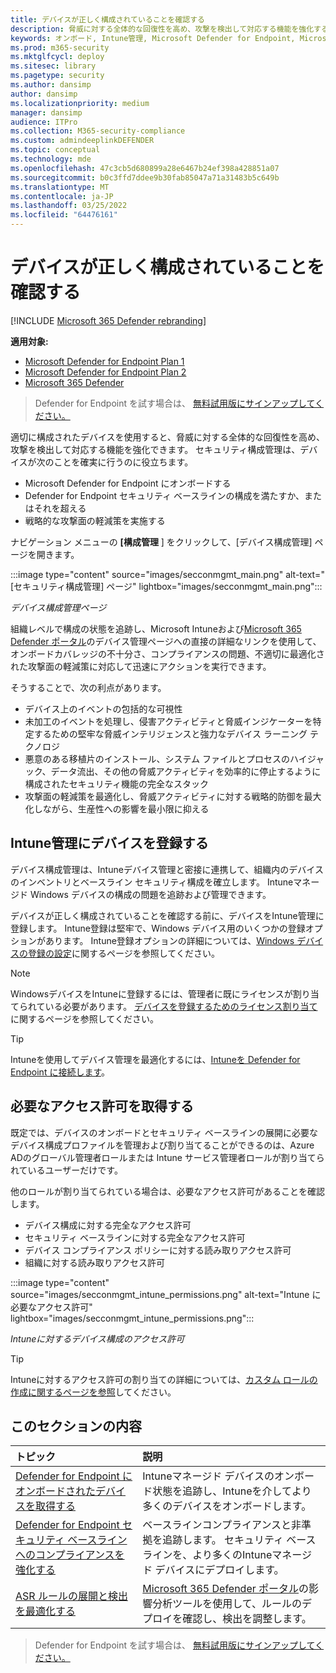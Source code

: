 ```yaml
---
title: デバイスが正しく構成されていることを確認する
description: 脅威に対する全体的な回復性を高め、攻撃を検出して対応する機能を強化するようにデバイスを適切に構成します。
keywords: オンボード, Intune管理, Microsoft Defender for Endpoint, Microsoft Defender, Windows Defender, 攻撃面の削減, ASR, セキュリティ ベースライン
ms.prod: m365-security
ms.mktglfcycl: deploy
ms.sitesec: library
ms.pagetype: security
ms.author: dansimp
author: dansimp
ms.localizationpriority: medium
manager: dansimp
audience: ITPro
ms.collection: M365-security-compliance
ms.custom: admindeeplinkDEFENDER
ms.topic: conceptual
ms.technology: mde
ms.openlocfilehash: 47c3cb5d680899a28e6467b24ef398a428851a07
ms.sourcegitcommit: b0c3ffd7ddee9b30fab85047a71a31483b5c649b
ms.translationtype: MT
ms.contentlocale: ja-JP
ms.lasthandoff: 03/25/2022
ms.locfileid: "64476161"
---
```

# <a name="ensure-your-devices-are-configured-properly"></a>デバイスが正しく構成されていることを確認する

[!INCLUDE [Microsoft 365 Defender rebranding](../../includes/microsoft-defender.md)]

**適用対象:**
- [Microsoft Defender for Endpoint Plan 1](https://go.microsoft.com/fwlink/p/?linkid=2154037)
- [Microsoft Defender for Endpoint Plan 2](https://go.microsoft.com/fwlink/p/?linkid=2154037)
- [Microsoft 365 Defender](https://go.microsoft.com/fwlink/?linkid=2118804)

> Defender for Endpoint を試す場合は、 [無料試用版にサインアップしてください。](https://signup.microsoft.com/create-account/signup?products=7f379fee-c4f9-4278-b0a1-e4c8c2fcdf7e&ru=https://aka.ms/MDEp2OpenTrial?ocid=docs-wdatp-onboardconfigure-abovefoldlink)

適切に構成されたデバイスを使用すると、脅威に対する全体的な回復性を高め、攻撃を検出して対応する機能を強化できます。 セキュリティ構成管理は、デバイスが次のことを確実に行うのに役立ちます。

- Microsoft Defender for Endpoint にオンボードする
- Defender for Endpoint セキュリティ ベースラインの構成を満たすか、またはそれを超える
- 戦略的な攻撃面の軽減策を実施する

ナビゲーション メニューの **[構成管理** ] をクリックして、[デバイス構成管理] ページを開きます。

:::image type="content" source="images/secconmgmt_main.png" alt-text="[セキュリティ構成管理] ページ" lightbox="images/secconmgmt_main.png":::

*デバイス構成管理ページ*

組織レベルで構成の状態を追跡し、Microsoft Intuneおよび<a href="https://go.microsoft.com/fwlink/p/?linkid=2077139" target="_blank">Microsoft 365 Defender ポータル</a>のデバイス管理ページへの直接の詳細なリンクを使用して、オンボードカバレッジの不十分さ、コンプライアンスの問題、不適切に最適化された攻撃面の軽減策に対応して迅速にアクションを実行できます。

そうすることで、次の利点があります。

- デバイス上のイベントの包括的な可視性
- 未加工のイベントを処理し、侵害アクティビティと脅威インジケーターを特定するための堅牢な脅威インテリジェンスと強力なデバイス ラーニング テクノロジ
- 悪意のある移植片のインストール、システム ファイルとプロセスのハイジャック、データ流出、その他の脅威アクティビティを効率的に停止するように構成されたセキュリティ機能の完全なスタック
- 攻撃面の軽減策を最適化し、脅威アクティビティに対する戦略的防御を最大化しながら、生産性への影響を最小限に抑える

## <a name="enroll-devices-to-intune-management"></a>Intune管理にデバイスを登録する

デバイス構成管理は、Intuneデバイス管理と密接に連携して、組織内のデバイスのインベントリとベースライン セキュリティ構成を確立します。 Intuneマネージド Windows デバイスの構成の問題を追跡および管理できます。

デバイスが正しく構成されていることを確認する前に、デバイスをIntune管理に登録します。 Intune登録は堅牢で、Windows デバイス用のいくつかの登録オプションがあります。 Intune登録オプションの詳細については、[Windows デバイスの登録の設定](/intune/windows-enroll)に関するページを参照してください。

> [!NOTE]
> WindowsデバイスをIntuneに登録するには、管理者に既にライセンスが割り当てられている必要があります。 [デバイスを登録するためのライセンス割り当て](/intune/licenses-assign)に関するページを参照してください。

> [!TIP]
> Intuneを使用してデバイス管理を最適化するには、[Intuneを Defender for Endpoint に接続します](/intune/advanced-threat-protection#enable-windows-defender-atp-in-intune)。

## <a name="obtain-required-permissions"></a>必要なアクセス許可を取得する

既定では、デバイスのオンボードとセキュリティ ベースラインの展開に必要なデバイス構成プロファイルを管理および割り当てることができるのは、Azure ADのグローバル管理者ロールまたは Intune サービス管理者ロールが割り当てられているユーザーだけです。

他のロールが割り当てられている場合は、必要なアクセス許可があることを確認します。

- デバイス構成に対する完全なアクセス許可
- セキュリティ ベースラインに対する完全なアクセス許可
- デバイス コンプライアンス ポリシーに対する読み取りアクセス許可
- 組織に対する読み取りアクセス許可

:::image type="content" source="images/secconmgmt_intune_permissions.png" alt-text="Intune に必要なアクセス許可" lightbox="images/secconmgmt_intune_permissions.png":::

*Intuneに対するデバイス構成のアクセス許可*

> [!TIP]
> Intuneに対するアクセス許可の割り当ての詳細については、[カスタム ロールの作成に関するページを参照](/intune/create-custom-role#to-create-a-custom-role)してください。

## <a name="in-this-section"></a>このセクションの内容

トピック|説明
:---|:---
[Defender for Endpoint にオンボードされたデバイスを取得する](configure-machines-onboarding.md)|Intuneマネージド デバイスのオンボード状態を追跡し、Intuneを介してより多くのデバイスをオンボードします。 
[Defender for Endpoint セキュリティ ベースラインへのコンプライアンスを強化する](configure-machines-security-baseline.md)|ベースラインコンプライアンスと非準拠を追跡します。 セキュリティ ベースラインを、より多くのIntuneマネージド デバイスにデプロイします。
[ASR ルールの展開と検出を最適化する](configure-machines-asr.md)|<a href="https://go.microsoft.com/fwlink/p/?linkid=2077139" target="_blank">Microsoft 365 Defender ポータル</a>の影響分析ツールを使用して、ルールのデプロイを確認し、検出を調整します。

> Defender for Endpoint を試す場合は、 [無料試用版にサインアップしてください。](https://signup.microsoft.com/create-account/signup?products=7f379fee-c4f9-4278-b0a1-e4c8c2fcdf7e&ru=https://aka.ms/MDEp2OpenTrial?ocid=docs-wdatp-onboardconfigure-belowfoldlink)
